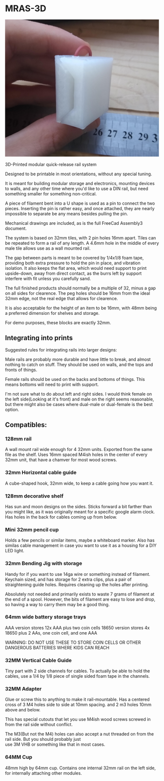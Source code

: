 # MRAS-3D

![MRAS Rail](/img/demo.jpg)


3D-Printed modular quick-release rail system

Designed to be printable in most orientations, without any special tuning.

It is meant for building modular storage and electronics, mounting devices to walls, and any other time where you'd like to use a DIN rail, but need something smaller for something non-critical.

A piece of filament bent into a U shape is used as a pin to connect the two pieces. Inserting the pin is rather easy, and once attached, they are nearly impossible to separate be any means besides pulling the pin.

Mechanical drawings are included, as is the full FreeCad Assembly3 document.

The system is based on 32mm tiles, with 2 pin holes 16mm apart. Tiles can be repeated to form a rail of any length. A 4.6mm hole in the middle of every male tile allows use as a wall mounted rail.

The gap between parts is meant to be covered by 1/4x1/8 foam tape, providing both extra pressure to hold the pin in place, and vibration isolation. It also keeps the flat area, which would need support to print upside-down, away from direct contact, as the burrs left by support interfere with fit unless you carefully sand.

The full finished products should normally be a multiple of 32, minus a gap on all sides for clearence. The peg holes should be 16mm from the ideal 32mm edge, not the real edge that allows for clearence.

It is also acceptable for the height of an item to be 16mm, with 48mm being a preferred dimension for shelves and storage.

For demo purposes, these blocks are exactly 32mm.


## Integrating into prints

Suggested rules for integrating rails into larger designs:

Male rails are probably more durable and have little to break, and almost nothing to catch on stuff. They should be used on walls, and the tops and fronts of things.

Female rails should be used on the backs and bottoms of things. This means bottoms will need to print with support.

I'm not sure what to do about left and right sides. I would think female on the left side(Looking at it's front) and male on the right seems reasonable, but there might also be cases where dual-male or dual-female is the best option.


## Compatibles:  

### 128mm rail
A wall mount rail wide enough for 4 32mm units.  Exported from the same file as the shelf.  Uses 16mm spaced
M4ish holes in the center of every 32mm unit, that have a chamver for most wood screws.

### 32mm Horizontal cable guide 
A cube-shaped hook, 32mm wide, to keep a cable going how you want it.

### 128mm decorative shelf
Has sun and moon designs on the sides.  Sticks forward a bit farther than you might like, 
as it was originally meant for a specific google alarm clock.   Has holes in the back for cables coming up from below.  
  

### Mini 32mm pencil cup
Holds a few pencils or similar items, maybe a whiteboard marker. Also has similas cable management in case you want to use it as a housing for a DIY LED light.

### 32mm Bending Jig with storage
Handy for if you want to use 14ga wire or something instead of filament.  
Keychain sized, and has storage for 2 extra clips, plus a pair of straightening guide holes.
Requires cleaning up the holes after printing.  
  
Absolutely not needed and primarily exists to waste 7 grams of filament at the end of a spool. 
However, the bits of filament are easy to lose and drop, so having a way to carry them may be a good thing.

### 64mm wide battery storage trays

AAA version stores 12x AAA plus two coin cells
18650 version stores 4x 18650 plus 2 AAs, one coin cell, and one AAA

WARNING: DO NOT USE THESE TO STORE COIN CELLS OR OTHER DANGEROUS BATTERIES WHERE KIDS CAN REACH


### 32MM Vertical Cable Guide

Tiny part with 2 side channels for cables.  To actually be able to hold the cables, use a 1/4 by 1/8 piece of single sided foam tape in the channels.  
  
### 32MM Adapter
Glue or screw this to anything to make it rail-mountable.  Has a centered cross of 3 M4 holes side to side at 10mm spacing. and 2 m3 holes 10mm above and below.  
  
This has special cutouts that let you use M4ish wood screws screwed in from the rail side without conflict.  
  
The M3(But not the M4) holes can also accept a nut threaded on from the rail side. But you should probably just  
use 3M VHB or something like that in most cases.  
  
### 64MM Cup  
  
48mm high by 64mm cup.  Contains one internal 32mm rail on the left side, for internally attaching other modules.

